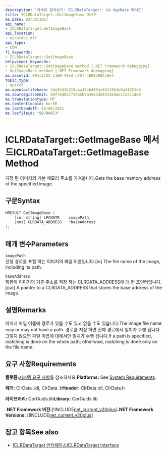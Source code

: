 ```yaml
---
description: '자세히 알아보기: ICLRDataTarget:: Ge Agebase 메서드'
title: ICLRDataTarget::GetImageBase 메서드
ms.date: 03/30/2017
api_name:
- ICLRDataTarget.GetImageBase
api_location:
- mscordbi.dll
api_type:
- COM
f1_keywords:
- ICLRDataTarget::GetImageBase
helpviewer_keywords:
- ICLRDataTarget::GetImageBase method [.NET Framework debugging]
- GetImageBase method [.NET Framework debugging]
ms.assetid: 091c5f32-c160-49e3-a75f-4692e084c8e4
topic_type:
- apiref
ms.openlocfilehash: 34e8341b219aaa184b4894c631f854e0a31921d6
ms.sourcegitcommit: ddf7edb67715a5b9a45e3dd44536dabc153c1de0
ms.translationtype: MT
ms.contentlocale: ko-KR
ms.lasthandoff: 02/06/2021
ms.locfileid: "99794873"
---
```

# <a name="iclrdatatargetgetimagebase-method"></a><span data-ttu-id="c7c1b-103">ICLRDataTarget::GetImageBase 메서드</span><span class="sxs-lookup"><span data-stu-id="c7c1b-103">ICLRDataTarget::GetImageBase Method</span></span>

<span data-ttu-id="c7c1b-104">지정 된 이미지의 기본 메모리 주소를 가져옵니다.</span><span class="sxs-lookup"><span data-stu-id="c7c1b-104">Gets the base memory address of the specified image.</span></span>  
  
## <a name="syntax"></a><span data-ttu-id="c7c1b-105">구문</span><span class="sxs-lookup"><span data-stu-id="c7c1b-105">Syntax</span></span>  
  
```cpp  
HRESULT GetImageBase (  
    [in, string] LPCWSTR    imagePath,  
    [out] CLRDATA_ADDRESS   *baseAddress  
);  
```  
  
## <a name="parameters"></a><span data-ttu-id="c7c1b-106">매개 변수</span><span class="sxs-lookup"><span data-stu-id="c7c1b-106">Parameters</span></span>  

 `imagePath`  
 <span data-ttu-id="c7c1b-107">진행 경로를 포함 하는 이미지의 파일 이름입니다.</span><span class="sxs-lookup"><span data-stu-id="c7c1b-107">[in] The file name of the image, including its path.</span></span>  
  
 `baseAddress`  
 <span data-ttu-id="c7c1b-108">제한이 이미지의 기준 주소를 저장 하는 CLRDATA_ADDRESS에 대 한 포인터입니다.</span><span class="sxs-lookup"><span data-stu-id="c7c1b-108">[out] A pointer to a CLRDATA_ADDRESS that stores the base address of the image.</span></span>  
  
## <a name="remarks"></a><span data-ttu-id="c7c1b-109">설명</span><span class="sxs-lookup"><span data-stu-id="c7c1b-109">Remarks</span></span>  

 <span data-ttu-id="c7c1b-110">이미지 파일 이름에 경로가 있을 수도 있고 없을 수도 있습니다.</span><span class="sxs-lookup"><span data-stu-id="c7c1b-110">The image file name may or may not have a path.</span></span> <span data-ttu-id="c7c1b-111">경로를 지정 하면 전체 경로에서 일치가 수행 됩니다. 그렇지 않으면 파일 이름에 대해서만 일치가 수행 됩니다.</span><span class="sxs-lookup"><span data-stu-id="c7c1b-111">If a path is specified, matching is done on the whole path; otherwise, matching is done only on the file name.</span></span>  
  
## <a name="requirements"></a><span data-ttu-id="c7c1b-112">요구 사항</span><span class="sxs-lookup"><span data-stu-id="c7c1b-112">Requirements</span></span>  

 <span data-ttu-id="c7c1b-113">**플랫폼:**[시스템 요구 사항](../../get-started/system-requirements.md)을 참조하세요.</span><span class="sxs-lookup"><span data-stu-id="c7c1b-113">**Platforms:** See [System Requirements](../../get-started/system-requirements.md).</span></span>  
  
 <span data-ttu-id="c7c1b-114">**헤더:** ClrData .idl, ClrData .h</span><span class="sxs-lookup"><span data-stu-id="c7c1b-114">**Header:** ClrData.idl, ClrData.h</span></span>  
  
 <span data-ttu-id="c7c1b-115">**라이브러리:** CorGuids.lib</span><span class="sxs-lookup"><span data-stu-id="c7c1b-115">**Library:** CorGuids.lib</span></span>  
  
 <span data-ttu-id="c7c1b-116">**.NET Framework 버전:**[!INCLUDE[net_current_v20plus](../../../../includes/net-current-v20plus-md.md)]</span><span class="sxs-lookup"><span data-stu-id="c7c1b-116">**.NET Framework Versions:** [!INCLUDE[net_current_v20plus](../../../../includes/net-current-v20plus-md.md)]</span></span>  
  
## <a name="see-also"></a><span data-ttu-id="c7c1b-117">참고 항목</span><span class="sxs-lookup"><span data-stu-id="c7c1b-117">See also</span></span>

- [<span data-ttu-id="c7c1b-118">ICLRDataTarget 인터페이스</span><span class="sxs-lookup"><span data-stu-id="c7c1b-118">ICLRDataTarget Interface</span></span>](iclrdatatarget-interface.md)
